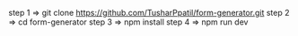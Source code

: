 step 1  => git clone https://github.com/TusharPpatil/form-generator.git
step 2  => cd form-generator
step 3  => npm install
step 4  => npm run dev


